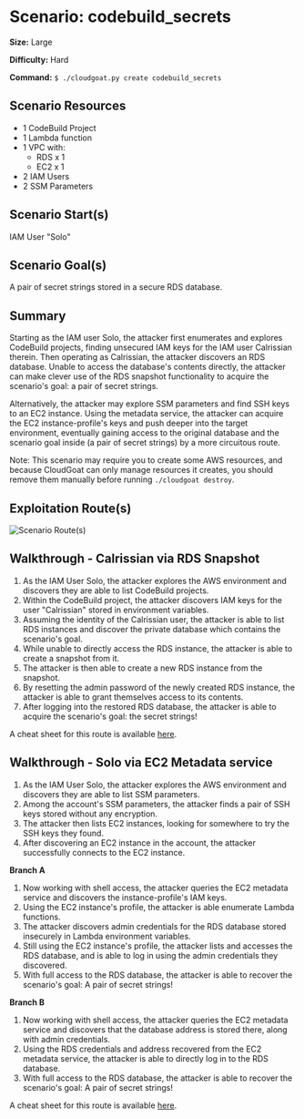 # Scenario: codebuild_secrets

**Size:** Large

**Difficulty:** Hard

**Command:** `$ ./cloudgoat.py create codebuild_secrets`

## Scenario Resources

- 1 CodeBuild Project
- 1 Lambda function
- 1 VPC with:
  - RDS x 1
  - EC2 x 1
- 2 IAM Users
- 2 SSM Parameters

## Scenario Start(s)

IAM User "Solo"

## Scenario Goal(s)

A pair of secret strings stored in a secure RDS database.

## Summary

Starting as the IAM user Solo, the attacker first enumerates and explores CodeBuild projects, finding unsecured IAM keys for the IAM user Calrissian therein. Then operating as Calrissian, the attacker discovers an RDS database. Unable to access the database's contents directly, the attacker can make clever use of the RDS snapshot functionality to acquire the scenario's goal: a pair of secret strings.

Alternatively, the attacker may explore SSM parameters and find SSH keys to an EC2 instance. Using the metadata service, the attacker can acquire the EC2 instance-profile's keys and push deeper into the target environment, eventually gaining access to the original database and the scenario goal inside (a pair of secret strings) by a more circuitous route.

Note: This scenario may require you to create some AWS resources, and because CloudGoat can only manage resources it creates, you should remove them manually before running `./cloudgoat destroy`.

## Exploitation Route(s)

![Scenario Route(s)](https://www.lucidchart.com/publicSegments/view/3580abff-ea55-4719-a368-8618f8b61370/image.png)

## Walkthrough - Calrissian via RDS Snapshot

1. As the IAM User Solo, the attacker explores the AWS environment and discovers they are able to list CodeBuild projects.
2. Within the CodeBuild project, the attacker discovers IAM keys for the user "Calrissian" stored in environment variables.
3. Assuming the identity of the Calrissian user, the attacker is able to list RDS instances and discover the private database which contains the scenario's goal.
4. While unable to directly access the RDS instance, the attacker is able to create a snapshot from it.
5. The attacker is then able to create a new RDS instance from the snapshot.
6. By resetting the admin password of the newly created RDS instance, the attacker is able to grant themselves access to its contents.
7. After logging into the restored RDS database, the attacker is able to acquire the scenario's goal: the secret strings!

A cheat sheet for this route is available [here](./cheat_sheet_calrissian.md).

## Walkthrough - Solo via EC2 Metadata service

1. As the IAM User Solo, the attacker explores the AWS environment and discovers they are able to list SSM parameters.
2. Among the account's SSM parameters, the attacker finds a pair of SSH keys stored without any encryption.
3. The attacker then lists EC2 instances, looking for somewhere to try the SSH keys they found.
4. After discovering an EC2 instance in the account, the attacker successfully connects to the EC2 instance.

**Branch A**

1. Now working with shell access, the attacker queries the EC2 metadata service and discovers the instance-profile's IAM keys.
2. Using the EC2 instance's profile, the attacker is able enumerate Lambda functions.
3. The attacker discovers admin credentials for the RDS database stored insecurely in Lambda environment variables.
4. Still using the EC2 instance's profile, the attacker lists and accesses the RDS database, and is able to log in using the admin credentials they discovered.
5. With full access to the RDS database, the attacker is able to recover the scenario's goal: A pair of secret strings!

**Branch B**

1. Now working with shell access, the attacker queries the EC2 metadata service and discovers that the database address is stored there, along with admin credentials.
2. Using the RDS credentials and address recovered from the EC2 metadata service, the attacker is able to directly log in to the RDS database.
3. With full access to the RDS database, the attacker is able to recover the scenario's goal: A pair of secret strings!

A cheat sheet for this route is available [here](./cheat_sheet_solo.md).